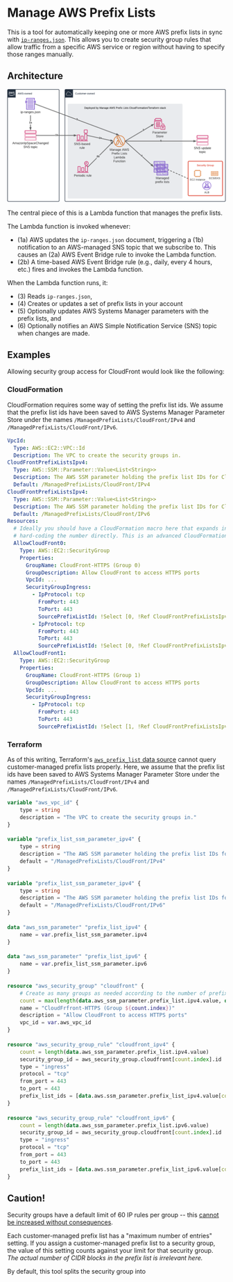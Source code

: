 # Manage AWS Prefix Lists
This is a tool for automatically keeping one or more AWS prefix lists in sync with [`ip-ranges.json`](https://docs.aws.amazon.com/general/latest/gr/aws-ip-ranges.html).
This allows you to create security group rules that allow traffic from a specific AWS service or region without having to specify those ranges manually.


## Architecture
![](documentation/Manage_AWS_Prefix_Lists.png)

The central piece of this is a Lambda function that manages the prefix lists.

The Lambda function is invoked whenever:
* (1a) AWS updates the `ip-ranges.json` document, triggering a (1b) notification to an AWS-managed SNS topic that we subscribe to.
  This causes an (2a) AWS Event Bridge rule to invoke the Lambda function.
* (2b) A time-based AWS Event Bridge rule (e.g., daily, every 4 hours, etc.) fires and invokes the Lambda function.

When the Lambda function runs, it:
* (3) Reads `ip-ranges.json`,
* (4) Creates or updates a set of prefix lists in your account
* (5) Optionally updates AWS Systems Manager parameters with the prefix lists, and
* (6) Optionally notifies an AWS Simple Notification Service (SNS) topic when changes are made.

## Examples

Allowing security group access for CloudFront would look like the following:

### CloudFormation
CloudFormation requires some way of setting the prefix list ids. We assume that the prefix list ids have been saved to AWS Systems
Manager Parameter Store under the names `/ManagedPrefixLists/CloudFront/IPv4` and `/ManagedPrefixLists/CloudFront/IPv6`.

```yaml
VpcId:
  Type: AWS::EC2::VPC::Id
  Description: The VPC to create the security groups in.
CloudFrontPrefixListsIpv4:
  Type: AWS::SSM::Parameter::Value<List<String>>
  Description: The AWS SSM parameter holding the prefix list IDs for CloudFront's IPv4 ranges.
  Default: /ManagedPrefixLists/CloudFront/IPv4
CloudFrontPrefixListsIpv4:
  Type: AWS::SSM::Parameter::Value<List<String>>
  Description: The AWS SSM parameter holding the prefix list IDs for CloudFront's IPv6 ranges.
  Default: /ManagedPrefixLists/CloudFront/IPv6
Resources:
  # Ideally you should have a CloudFormation macro here that expands into the required number of security groups instead of
  # hard-coding the number directly. This is an advanced CloudFormation setup.
  AllowCloudFront0:
    Type: AWS::EC2::SecurityGroup
    Properties:
      GroupName: CloudFront-HTTPS (Group 0)
      GroupDescription: Allow CloudFront to access HTTPS ports
      VpcId: ...
      SecurityGroupIngress:
        - IpProtocol: tcp
          FromPort: 443
          ToPort: 443
          SourcePrefixListId: !Select [0, !Ref CloudFrontPrefixListsIpv4]
        - IpProtocol: tcp
          FromPort: 443
          ToPort: 443
          SourcePrefixListId: !Select [0, !Ref CloudFrontPrefixListsIpv6]
  AllowCloudFront1:
    Type: AWS::EC2::SecurityGroup
    Properties:
      GroupName: CloudFront-HTTPS (Group 1)
      GroupDescription: Allow CloudFront to access HTTPS ports
      VpcId: ...
      SecurityGroupIngress:
        - IpProtocol: tcp
          FromPort: 443
          ToPort: 443
          SourcePrefixListId: !Select [1, !Ref CloudFrontPrefixListsIpv4]
```

### Terraform
As of this writing, Terraform's [`aws_prefix_list` data source](https://registry.terraform.io/providers/hashicorp/aws/latest/docs/data-sources/prefix_list)
cannot query customer-managed prefix lists properly. Here, we assume that the prefix list ids have been saved to AWS Systems
Manager Parameter Store under the names `/ManagedPrefixLists/CloudFront/IPv4` and `/ManagedPrefixLists/CloudFront/IPv6`.

```terraform
variable "aws_vpc_id" {
    type = string
    description = "The VPC to create the security groups in."
}

variable "prefix_list_ssm_parameter_ipv4" {
    type = string
    description = "The AWS SSM parameter holding the prefix list IDs for CloudFront's IPv4 ranges."
    default = "/ManagedPrefixLists/CloudFront/IPv4"
}

variable "prefix_list_ssm_parameter_ipv4" {
    type = string
    description = "The AWS SSM parameter holding the prefix list IDs for CloudFront's IPv6 ranges."
    default = "/ManagedPrefixLists/CloudFront/IPv6"
}

data "aws_ssm_parameter" "prefix_list_ipv4" {
    name = var.prefix_list_ssm_parameter.ipv4
}

data "aws_ssm_parameter" "prefix_list_ipv6" {
    name = var.prefix_list_ssm_parameter.ipv6
}

resource "aws_security_group" "cloudfront" {
    # Create as many groups as needed according to the number of prefix lists seen.
    count = max(length(data.aws_ssm_parameter.prefix_list.ipv4.value, data.aws_ssm_parameter.prefix_list.ipv6.value))
    name = "CloudFrfront-HTTPS (Group ${count.index})"
    description = "Allow CloudFront to access HTTPS ports"
    vpc_id = var.aws_vpc_id
}

resource "aws_security_group_rule" "cloudfront_ipv4" {
    count = length(data.aws_ssm_parameter.prefix_list.ipv4.value)
    security_group_id = aws_security_group.cloudfront[count.index].id
    type = "ingress"
    protocol = "tcp"
    from_port = 443
    to_port = 443
    prefix_list_ids = [data.aws.ssm_parameter.prefix_list_ipv4.value[count.index]]
}

resource "aws_security_group_rule" "cloudfront_ipv6" {
    count = length(data.aws_ssm_parameter.prefix_list.ipv6.value)
    security_group_id = aws_security_group.cloudfront[count.index].id
    type = "ingress"
    protocol = "tcp"
    from_port = 443
    to_port = 443
    prefix_list_ids = [data.aws.ssm_parameter.prefix_list_ipv6.value[count.index]]
}
```


## Caution!
Security groups have a default limit of 60 IP rules per group -- this [cannot be increased without consequences](https://docs.aws.amazon.com/vpc/latest/userguide/amazon-vpc-limits.html#vpc-limits-security-groups).

Each customer-managed prefix list has a "maximum number of entries" setting. If you assign a customer-managed prefix list to a
security group, the value of this setting counts against your limit for that security group. _The actual number of CIDR blocks in
the prefix list is irrelevant here._

By default, this tool splits the security group into 
